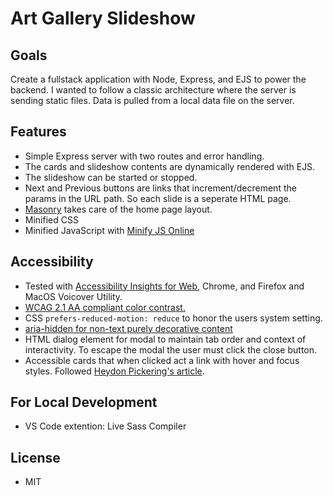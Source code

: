 # Art Gallery Slideshow

## Goals

Create a fullstack application with Node, Express, and EJS to power the backend. I wanted to follow a classic architecture where the server is sending static files. Data is pulled from a local data file on the server.

## Features

- Simple Express server with two routes and error handling.
- The cards and slideshow contents are dynamically rendered with EJS.
- The slideshow can be started or stopped.
- Next and Previous buttons are links that increment/decrement the params in the URL path. So each slide is a seperate HTML page.
- [Masonry](https://masonry.desandro.com/) takes care of the home page layout.
- Minified CSS
- Minified JavaScript with [Minify JS Online](https://minify-js.com/)

## Accessibility

- Tested with [Accessibility Insights for Web](https://accessibilityinsights.io/), Chrome, and Firefox and MacOS Voicover Utility.
- [WCAG 2.1 AA compliant color contrast.](https://www.w3.org/TR/WCAG21/#contrast-minimum)
- CSS `prefers-reduced-motion: reduce` to honor the users system setting.
- [aria-hidden for non-text purely decorative content](https://www.w3.org/TR/WCAG21/#non-text-content)
- HTML dialog element for modal to maintain tab order and context of interactivity. To escape the modal the user must click the close button.
- Accessible cards that when clicked act a link with hover and focus styles. Followed [Heydon Pickering's article](https://inclusive-components.design/cards/).

## For Local Development

- VS Code extention: Live Sass Compiler

## License

- MIT
